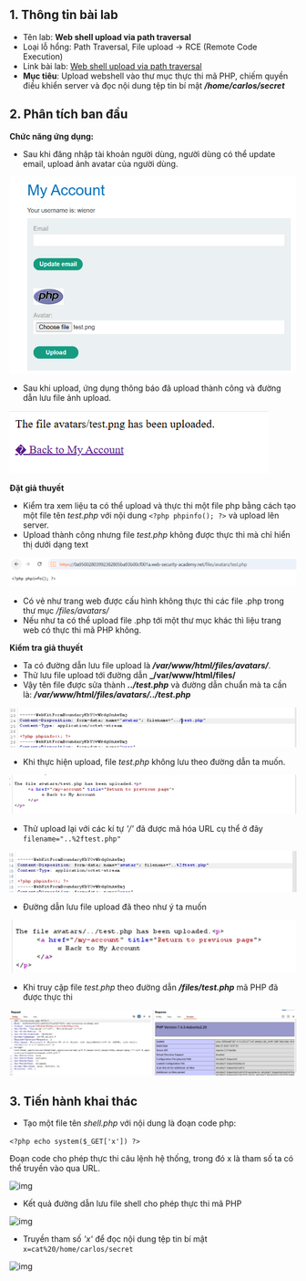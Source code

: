 ## 1. Thông tin bài lab
- Tên lab: **Web shell upload via path traversal**
- Loại lỗ hổng: Path Traversal, File upload -> RCE (Remote Code Execution)
- Link bài lab: [Web shell upload via path traversal](https://portswigger.net/web-security/file-upload/lab-file-upload-web-shell-upload-via-content-type-restriction-bypass)
- **Mục tiêu**: Upload webshell vào thư mục thực thi mã PHP, chiếm quyền điều khiển server và đọc nội dung tệp tin bí mật _**/home/carlos/secret**_
## 2. Phân tích ban đầu
**Chức năng ứng dụng:** 
- Sau khi đăng nhập tài khoản người dùng, người dùng có thể update email, upload ảnh avatar của người dùng.

![img1](./img/lab1/img1.png)

- Sau khi upload, ứng dụng thông báo đã upload thành công và đường dẫn lưu file ảnh upload.

![img2](./img/lab1/img2.png)

**Đặt giả thuyết**
-	Kiểm tra xem liệu ta có thể upload và thực thi một file php bằng cách tạo một file tên _test.php_ với nội dung `<?php phpinfo(); ?>` và upload lên server.
- Upload thành công nhưng file _test.php_ không được thực thi mà chỉ hiển thị dưới dạng text

![img](./img/lab3/img1.png)

- Có vẻ như trang web được cấu hình không thực thi các file .php trong thư mục _/files/avatars/_
- Nếu như ta có thể upload file .php tới một thư mục khác thì liệu trang web có thực thi mã PHP không.

**Kiểm tra giả thuyết**
- Ta có đường dẫn lưu file upload là **_/var/www/html/files/avatars/_**.
- Thử lưu file upload tới đường dẫn **_/var/www/html/files/**
- Vậy tên file được sửa thành **_../test.php_** và đường dẫn chuẩn mà ta cần là: **_/var/www/html/files/avatars/../test.php_**

![img](./img/lab3/img2.png)

- Khi thực hiện upload, file _test.php_ không lưu theo đường dẫn ta muốn. 

![img](./img/lab3/img3.png)

- Thử upload lại với các kí tự _'/'_ đã được mã hóa URL cụ thể ở đây `filename="..%2ftest.php"`

![img](./img/lab3/img4.png)

- Đường dẫn lưu file upload đã theo như ý ta muốn

![img](./img/lab3/img5.png)

- Khi truy cập file _test.php_ theo đường dẫn **_/files/test.php_** mã PHP đã được thực thi

![img](./img/lab3/img6.png)

## 3. Tiến hành khai thác
- Tạo một file tên _shell.php_ với nội dung là đoạn code php:

```<?php echo system($_GET['x']) ?>```

Đoạn code cho phép thực thi câu lệnh hệ thống, trong đó x là tham số ta có thể truyền vào qua URL.

![img](./img/lab3/img7.png)

- Kết quả đường dẫn lưu file shell cho phép thực thi mã PHP

![img](./img/lab3/img8.png)

- Truyền tham số *'x'* để đọc nội dung tệp tin bí mật `x=cat%20/home/carlos/secret`

![img](./img/lab3/img9.png)
